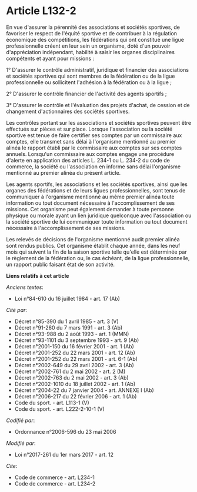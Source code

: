 # Article L132-2

En vue d'assurer la pérennité des associations et sociétés sportives, de favoriser le respect de l'équité sportive et de
contribuer à la régulation économique des compétitions, les fédérations qui ont constitué une ligue professionnelle créent en
leur sein un organisme, doté d'un pouvoir d'appréciation indépendant, habilité à saisir les organes disciplinaires compétents
et ayant pour missions :

1° D'assurer le contrôle administratif, juridique et financier des associations et sociétés sportives qui sont membres de la
fédération ou de la ligue professionnelle ou sollicitent l'adhésion à la fédération ou à la ligue ;

2° D'assurer le contrôle financier de l'activité des agents sportifs ;

3° D'assurer le contrôle et l'évaluation des projets d'achat, de cession et de changement d'actionnaires des sociétés
sportives.

Les contrôles portant sur les associations et sociétés sportives peuvent être effectués sur pièces et sur place. Lorsque
l'association ou la société sportive est tenue de faire certifier ses comptes par un commissaire aux comptes, elle transmet
sans délai à l'organisme mentionné au premier alinéa le rapport établi par le commissaire aux comptes sur ses comptes
annuels. Lorsqu'un commissaire aux comptes engage une procédure d'alerte en application des articles L. 234-1 ou L. 234-2 du
code de commerce, la société ou l'association en informe sans délai l'organisme mentionné au premier alinéa du présent
article.

Les agents sportifs, les associations et les sociétés sportives, ainsi que les organes des fédérations et de leurs ligues
professionnelles, sont tenus de communiquer à l'organisme mentionné au même premier alinéa toute information ou tout document
nécessaire à l'accomplissement de ses missions. Cet organisme peut également demander à toute personne physique ou morale
ayant un lien juridique quelconque avec l'association ou la société sportive de lui communiquer toute information ou tout
document nécessaire à l'accomplissement de ses missions.

Les relevés de décisions de l'organisme mentionné audit premier alinéa sont rendus publics. Cet organisme établit chaque
année, dans les neuf mois qui suivent la fin de la saison sportive telle qu'elle est déterminée par le règlement de la
fédération ou, le cas échéant, de la ligue professionnelle, un rapport public faisant état de son activité.

**Liens relatifs à cet article**

_Anciens textes_:

  - Loi n°84-610 du 16 juillet 1984 - art. 17 (Ab)

_Cité par_:

  - Décret n°85-390 du 1 avril 1985 - art. 3 (V)
  - Décret n°91-260 du 7 mars 1991 - art. 3 (Ab)
  - Décret n°93-988 du 2 août 1993 - art. 1 (MMN)
  - Décret n°93-1101 du 3 septembre 1993 - art. 9 (Ab)
  - Décret n°2001-150 du 16 février 2001 - art. 1 (Ab)
  - Décret n°2001-252 du 22 mars 2001 - art. 12 (Ab)
  - Décret n°2001-252 du 22 mars 2001 - art. 6-1 (Ab)
  - Décret n°2002-649 du 29 avril 2002 - art. 3 (Ab)
  - Décret n°2002-761 du 2 mai 2002 - art. 2 (M)
  - Décret n°2002-763 du 2 mai 2002 - art. 3 (Ab)
  - Décret n°2002-1010 du 18 juillet 2002 - art. 1 (Ab)
  - Décret n°2004-22 du 7 janvier 2004 - art. ANNEXE I (Ab)
  - Décret n°2006-217 du 22 février 2006 - art. 1 (Ab)
  - Code du sport. - art. L113-1 (V)
  - Code du sport. - art. L222-2-10-1 (V)

_Codifié par_:

  - Ordonnance n°2006-596 du 23 mai 2006

_Modifié par_:

  - Loi n°2017-261 du 1er mars 2017 - art. 12

_Cite_:

  - Code de commerce - art. L234-1
  - Code de commerce - art. L234-2
